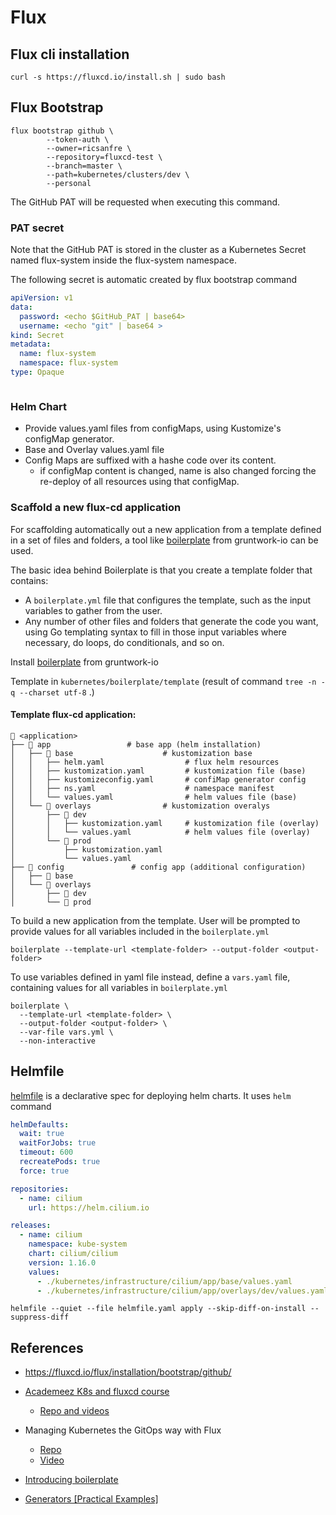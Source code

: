 


# Flux


## Flux cli installation

```shell
curl -s https://fluxcd.io/install.sh | sudo bash
```


## Flux Bootstrap

```shell
flux bootstrap github \
		--token-auth \
		--owner=ricsanfre \
		--repository=fluxcd-test \
		--branch=master \
		--path=kubernetes/clusters/dev \
		--personal
```

The GitHub PAT will be requested when executing this command.


### PAT secret
Note that the GitHub PAT is stored in the cluster as a Kubernetes Secret named flux-system inside the flux-system namespace.

The following secret is automatic created by flux bootstrap command

```yaml
apiVersion: v1
data:
  password: <echo $GitHub_PAT | base64>
  username: <echo "git" | base64 >
kind: Secret
metadata:
  name: flux-system
  namespace: flux-system
type: Opaque



```

### Helm Chart

- Provide values.yaml files from configMaps, using Kustomize's configMap generator.
- Base and Overlay values.yaml file
- Config Maps are suffixed with a hashe code over its content.
	- if configMap content is changed, name is also changed forcing the re-deploy of all resources using that configMap.

### Scaffold a new flux-cd application


For scaffolding automatically out a new application from a template defined in a set of files and folders, a tool like [boilerplate](https://github.com/gruntwork-io/boilerplate) from gruntwork-io can be used.

The basic idea behind Boilerplate is that you create a template folder that contains:

- A `boilerplate.yml` file that configures the template, such as the input variables to gather from the user.
- Any number of other files and folders that generate the code you want, using Go templating syntax to fill in those input variables where necessary, do loops, do conditionals, and so on.


Install [boilerplate](https://github.com/gruntwork-io/boilerplate) from gruntwork-io


Template in `kubernetes/boilerplate/template` (result of command `tree -n -q --charset utf-8` .)


#### Template flux-cd application:

```shell
📁 <application>         
├── 📁 app                 # base app (helm installation)
│   ├── 📁 base                    # kustomization base
│   │   ├── helm.yaml                  # flux helm resources
│   │   ├── kustomization.yaml         # kustomization file (base)
│   │   ├── kustomizeconfig.yaml       # confiMap generator config
│   │   ├── ns.yaml                    # namespace manifest
│   │   └── values.yaml                # helm values file (base)
│   └── 📁 overlays                # kustomization overalys
│       ├── 📁 dev
│       │   ├── kustomization.yaml     # kustomization file (overlay)
│       │   └── values.yaml            # helm values file (overlay)
│       └── 📁 prod
│           ├── kustomization.yaml
│           └── values.yaml
├── 📁 config               # config app (additional configuration)
│   ├── 📁 base
│   └── 📁 overlays
│       ├── 📁 dev
│       └── 📁 prod
```

To build a new application from the template. User will be prompted to provide values for all variables included in the `boilerplate.yml`

```shell
boilerplate --template-url <template-folder> --output-folder <output-folder>
```

To use variables defined in yaml file instead, define a `vars.yaml` file, containing values for all variables in `boilerplate.yml`

```shell
boilerplate \
  --template-url <template-folder> \
  --output-folder <output-folder> \
  --var-file vars.yml \
  --non-interactive 
```

## Helmfile

[helmfile](https://github.com/helmfile/helmfile) is a declarative spec for deploying helm charts. It uses `helm` command 

```yaml
helmDefaults:
  wait: true
  waitForJobs: true
  timeout: 600
  recreatePods: true
  force: true

repositories:
  - name: cilium
    url: https://helm.cilium.io

releases:
  - name: cilium
    namespace: kube-system
    chart: cilium/cilium
    version: 1.16.0
    values:
      - ./kubernetes/infrastructure/cilium/app/base/values.yaml
      - ./kubernetes/infrastructure/cilium/app/overlays/dev/values.yaml
```

```shell
helmfile --quiet --file helmfile.yaml apply --skip-diff-on-install --suppress-diff
```


## References

- https://fluxcd.io/flux/installation/bootstrap/github/

- [Academeez K8s and fluxcd course](https://www.academeez.com/en/course/kubernetes/flux)
  - [Repo and videos](https://github.com/ywarezk/academeez-k8s-flux)

- Managing Kubernetes the GitOps way with Flux
  - [Repo](https://github.com/moonswitch-workshops/terraform-eks-flux)
  - [Video](https://youtu.be/1DuxTlvmaNM?si=SaFfQ30Z1fLAo-Tp)

- [Introducing boilerplate](https://blog.gruntwork.io/introducing-boilerplate-6d796444ecf6)

- [Generators [Practical Examples]](https://devopscube.com/kuztomize-configmap-generators/)